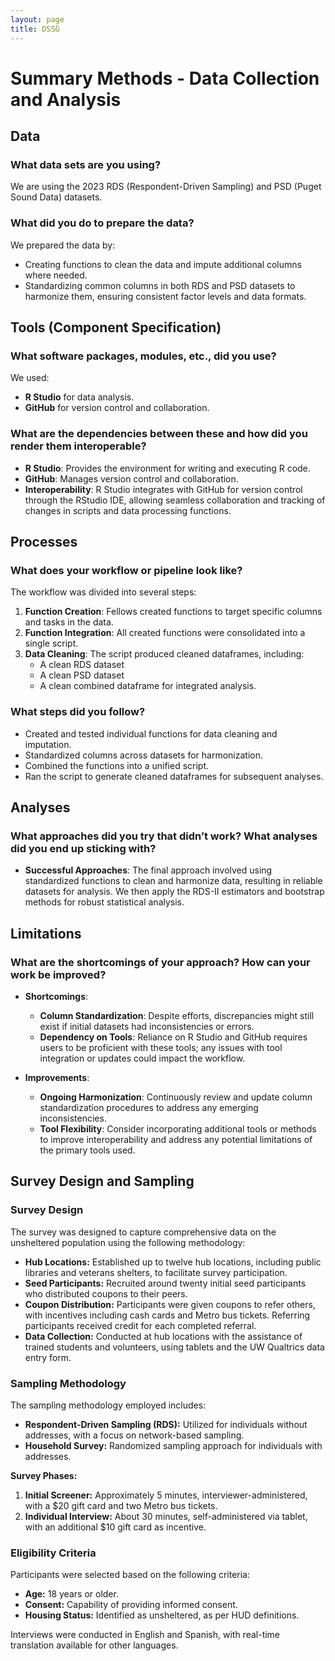 ```yaml
---
layout: page
title: DSSG
---
```


# Summary Methods - Data Collection and Analysis

## Data

### What data sets are you using?

We are using the 2023 RDS (Respondent-Driven Sampling) and PSD (Puget Sound Data) datasets.

### What did you do to prepare the data?

We prepared the data by:
- Creating functions to clean the data and impute additional columns where needed.
- Standardizing common columns in both RDS and PSD datasets to harmonize them, ensuring consistent factor levels and data formats.

## Tools (Component Specification)

### What software packages, modules, etc., did you use?

We used:
- **R Studio** for data analysis.
- **GitHub** for version control and collaboration.

### What are the dependencies between these and how did you render them interoperable?

- **R Studio**: Provides the environment for writing and executing R code.
- **GitHub**: Manages version control and collaboration.
- **Interoperability**: R Studio integrates with GitHub for version control through the RStudio IDE, allowing seamless collaboration and tracking of changes in scripts and data processing functions.

## Processes

### What does your workflow or pipeline look like?

The workflow was divided into several steps:
1. **Function Creation**: Fellows created functions to target specific columns and tasks in the data.
2. **Function Integration**: All created functions were consolidated into a single script.
3. **Data Cleaning**: The script produced cleaned dataframes, including:
   - A clean RDS dataset
   - A clean PSD dataset
   - A clean combined dataframe for integrated analysis.

### What steps did you follow?

- Created and tested individual functions for data cleaning and imputation.
- Standardized columns across datasets for harmonization.
- Combined the functions into a unified script.
- Ran the script to generate cleaned dataframes for subsequent analyses.

## Analyses

### What approaches did you try that didn’t work? What analyses did you end up sticking with?

- **Successful Approaches**: The final approach involved using standardized functions to clean and harmonize data, resulting in reliable datasets for analysis. We then apply the RDS-II estimators and bootstrap methods for robust statistical analysis.

## Limitations

### What are the shortcomings of your approach? How can your work be improved?

- **Shortcomings**:
  - **Column Standardization**: Despite efforts, discrepancies might still exist if initial datasets had inconsistencies or errors.
  - **Dependency on Tools**: Reliance on R Studio and GitHub requires users to be proficient with these tools; any issues with tool integration or updates could impact the workflow.

- **Improvements**:
  - **Ongoing Harmonization**: Continuously review and update column standardization procedures to address any emerging inconsistencies.
  - **Tool Flexibility**: Consider incorporating additional tools or methods to improve interoperability and address any potential limitations of the primary tools used.
 
## Survey Design and Sampling

### Survey Design

The survey was designed to capture comprehensive data on the unsheltered population using the following methodology:

- **Hub Locations:** Established up to twelve hub locations, including public libraries and veterans shelters, to facilitate survey participation.
- **Seed Participants:** Recruited around twenty initial seed participants who distributed coupons to their peers.
- **Coupon Distribution:** Participants were given coupons to refer others, with incentives including cash cards and Metro bus tickets. Referring participants received credit for each completed referral.
- **Data Collection:** Conducted at hub locations with the assistance of trained students and volunteers, using tablets and the UW Qualtrics data entry form.

### Sampling Methodology

The sampling methodology employed includes:

- **Respondent-Driven Sampling (RDS):** Utilized for individuals without addresses, with a focus on network-based sampling.
- **Household Survey:** Randomized sampling approach for individuals with addresses.

**Survey Phases:**

1. **Initial Screener:** Approximately 5 minutes, interviewer-administered, with a $20 gift card and two Metro bus tickets.
2. **Individual Interview:** About 30 minutes, self-administered via tablet, with an additional $10 gift card as incentive.

### Eligibility Criteria

Participants were selected based on the following criteria:

- **Age:** 18 years or older.
- **Consent:** Capability of providing informed consent.
- **Housing Status:** Identified as unsheltered, as per HUD definitions.

Interviews were conducted in English and Spanish, with real-time translation available for other languages.
